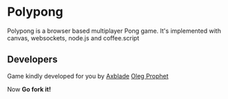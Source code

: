 # Polypong
Polypong is a browser based multiplayer Pong game.
It's implemented with canvas, websockets, node.js and coffee.script

## Developers
Game kindly developed for you by
[Axblade](https://github.com/Axblade)
[Oleg Prophet](https://github.com/Oregu)

Now **Go fork it!**